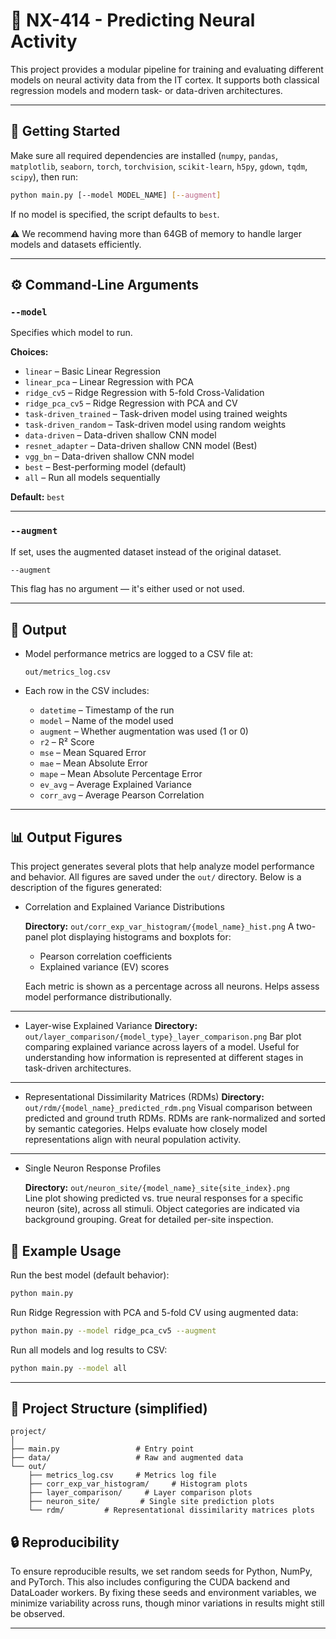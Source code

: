 # 🧠 NX-414 - Predicting Neural Activity

This project provides a modular pipeline for training and evaluating different models on neural activity data from the IT cortex. It supports both classical regression models and modern task- or data-driven architectures.

---

## 🚀 Getting Started

Make sure all required dependencies are installed (`numpy`, `pandas`, `matplotlib`, `seaborn`, `torch`, `torchvision`, `scikit-learn`, `h5py`, `gdown`, `tqdm`, `scipy`), then run:

```bash
python main.py [--model MODEL_NAME] [--augment]
```

If no model is specified, the script defaults to `best`.

⚠️ We recommend having more than 64GB of memory to handle larger models and datasets efficiently.

---

## ⚙️ Command-Line Arguments

### `--model`

Specifies which model to run.

**Choices:**

- `linear` – Basic Linear Regression
- `linear_pca` – Linear Regression with PCA
- `ridge_cv5` – Ridge Regression with 5-fold Cross-Validation
- `ridge_pca_cv5` – Ridge Regression with PCA and CV
- `task-driven_trained` – Task-driven model using trained weights
- `task-driven_random` – Task-driven model using random weights
- `data-driven` – Data-driven shallow CNN model
- `resnet_adapter` – Data-driven shallow CNN model (Best)
- `vgg_bn` – Data-driven shallow CNN model
- `best` – Best-performing model (default)
- `all` – Run all models sequentially

**Default:** `best`

---

### `--augment`

If set, uses the augmented dataset instead of the original dataset.

```bash
--augment
```

This flag has no argument — it's either used or not used.

---

## 📆 Output

- Model performance metrics are logged to a CSV file at:

  ```
  out/metrics_log.csv
  ```

- Each row in the CSV includes:

  - `datetime` – Timestamp of the run
  - `model` – Name of the model used
  - `augment` – Whether augmentation was used (1 or 0)
  - `r2` – R² Score
  - `mse` – Mean Squared Error
  - `mae` – Mean Absolute Error
  - `mape` – Mean Absolute Percentage Error
  - `ev_avg` – Average Explained Variance
  - `corr_avg` – Average Pearson Correlation

---

## 📊 Output Figures

This project generates several plots that help analyze model performance and behavior. All figures are saved under the `out/` directory. Below is a description of the figures generated:

- Correlation and Explained Variance Distributions

  **Directory:** `out/corr_exp_var_histogram/{model_name}_hist.png`
  A two-panel plot displaying histograms and boxplots for:

  - Pearson correlation coefficients
  - Explained variance (EV) scores

  Each metric is shown as a percentage across all neurons. Helps assess model performance distributionally.

---

- Layer-wise Explained Variance
  **Directory:** `out/layer_comparison/{model_type}_layer_comparison.png` 
  Bar plot comparing explained variance across layers of a model. Useful for understanding how information is represented at different stages in task-driven architectures.

---

- Representational Dissimilarity Matrices (RDMs)
  **Directory:** `out/rdm/{model_name}_predicted_rdm.png`
  Visual comparison between predicted and ground truth RDMs. RDMs are rank-normalized and sorted by semantic categories. Helps evaluate how closely model representations align with neural population activity.

---

- Single Neuron Response Profiles

  **Directory:** `out/neuron_site/{model_name}_site{site_index}.png`  
  Line plot showing predicted vs. true neural responses for a specific neuron (site), across all stimuli. Object categories are indicated via background grouping. Great for detailed per-site inspection.


## 🧪 Example Usage

Run the best model (default behavior):

```bash
python main.py
```

Run Ridge Regression with PCA and 5-fold CV using augmented data:

```bash
python main.py --model ridge_pca_cv5 --augment
```

Run all models and log results to CSV:

```bash
python main.py --model all
```

---

## 📁 Project Structure (simplified)

```
project/
│
├── main.py                 # Entry point
├── data/                   # Raw and augmented data
└── out/
    ├── metrics_log.csv     # Metrics log file
    ├── corr_exp_var_histogram/     # Histogram plots
    ├── layer_comparison/     # Layer comparison plots
    ├── neuron_site/         # Single site prediction plots
    └── rdm/         # Representational dissimilarity matrices plots
```

## 🔒 Reproducibility

To ensure reproducible results, we set random seeds for Python, NumPy, and PyTorch. This also includes configuring the CUDA backend and DataLoader workers. By fixing these seeds and environment variables, we minimize variability across runs, though minor variations in results might still be observed.

---
